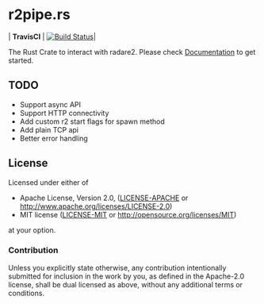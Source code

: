 r2pipe.rs
=========

| **TravisCI** 	| [![Build Status](https://travis-ci.org/radare/r2pipe.rs.svg?branch=master)](https://travis-ci.org/radare/r2pipe.rs)|

The Rust Crate to interact with radare2.
Please check [Documentation](https://radare.github.io/r2pipe.rs) to get
started.


TODO
----
* Support async API
* Support HTTP connectivity
* Add custom r2 start flags for spawn method
* Add plain TCP api
* Better error handling

## License

Licensed under either of

 * Apache License, Version 2.0, ([LICENSE-APACHE](LICENSE-APACHE) or http://www.apache.org/licenses/LICENSE-2.0)
 * MIT license ([LICENSE-MIT](LICENSE-MIT) or http://opensource.org/licenses/MIT)

at your option.

### Contribution

Unless you explicitly state otherwise, any contribution intentionally submitted
for inclusion in the work by you, as defined in the Apache-2.0 license, shall be dual licensed as above, without any additional terms or conditions.
